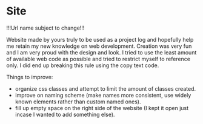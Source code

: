 # Site
!!!Url name subject to change!!!

Website made by yours truly to be used as a project log and hopefully help me retain my new knowledge on web development.
Creation was very fun and I am very proud with the design and look.
I tried to use the least amount of available web code as possible and tried to restrict myself to reference only. 
I did end up breaking this rule using the copy text code.

Things to improve: 
- organize css classes and attempt to limit the amount of classes created.
- improve on naming scheme (make names more consistent, use widely known elements rather than custom named ones).
- fill up empty space on the right side of the website (I kept it open just incase I wanted to add something else).
